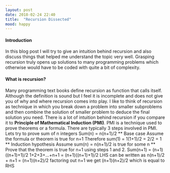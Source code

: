 ```yaml
---
layout: post
date: 2018-02-24 22:40
title:  "Recursion Dissected"
mood: happy
---
```


#### Introduction
In this blog post I will try to give an intuition behind recursion and also discuss things that helped me understand the topic very well. Grasping recursion truly opens up solutions to many programming problems which otherwise would have to be coded with quite a bit of complexity.

#### What is recursion?
Many programming text books define recursion as function that calls itself. Although the definition is sound but I feel it is incomplete and does not give you of why and where recursion comes into play. I like to think of recursion as technique in which you break down a problem into smaller subproblems and then combine the solution of smaller problem to deduce the final solution you need. There is a lot of intuition behind recursion if you compare it to **Principle of Mathematical Induction (PMI)**. PMI is a technique used to prove theorems or a formula. There are typically 3 steps involved in PMI. Lets try to prove sum of n integers Sum(n) = n(n+1)/2
** Base case
  Assume the formula or theorem is true for n=1
  Therefore sum(1) = 1(1+1)/2 = 2/2 = 1
** Induction hypothesis
  Assume sum(n) = n(n+1)/2 is true for some n
** Prove that the theorem is true for n+1 using steps 1 and 2.
  Sum(n+1) = (n+1) ((n+1)+1)/2
  1+2+3+...+n+1 = (n+1)((n+1)+1)/2
  LHS can be written as
  n(n+1)/2 + n+1 = (n+1)(n+2)/2
  factoring out n+1 we get
  (n+1)(n+2)/2 which is equal to RHS
